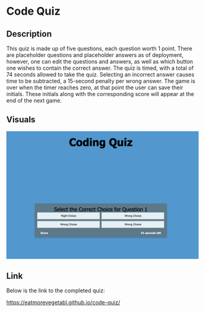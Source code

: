 # Code Quiz
## Description
This quiz is made up of five questions, each question worth 1 point. There are placeholder questions and placeholder answers as of deployment, however, one can edit the questions and answers, as well as which button one wishes to contain the correct answer.
The quiz is timed, with a total of 74 seconds allowed to take the quiz. Selecting an incorrect answer causes time to be subtracted, a 15-second penalty per wrong answer. The game is over when the timer reaches zero, at that point the user can save their initials. These initials along with the corresponding score will appear at the end of the next game.
## Visuals
<img class="screenshot" src="./assets/images/Screen Shot 2022-10-06 at 2.08.24 AM.png" alt="Code Quiz question 1">

## Link
Below is the link to the completed quiz:

https://eatmorevegetabl.github.io/code-quiz/
